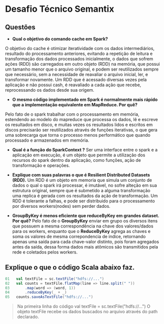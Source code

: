# Desafio Técnico Semantix

## Questões

- **Qual o objetivo do comando cache em Spark?**

O objetivo do cache é otimizar iteratividade com os dados intermediários, resultado do processamento anteriores, evitando a repetição de leitura e transformação dos dados processados inicialmente, o dados que sofrem ações (RDD) são carregados em outro objeto (RDD) na memória, que possui um tamanho menor que o arquivo original, e podem ser reutilizados sempre que necessário, sem a necessidade de reavaliar o arquivo inicial, ler, e transformar novamente.
Um RDD que é acessado diversas vezes pela aplicação e não possui cash, é reavaliado a cada ação que recebe, reprocessando os dados desde sua origem.

- **O mesmo código implementado em Spark é normalmente mais rápido que a implementação equivalente em MapReduce. Por quê?**

Pelo fato de o spark trabalhar com o processamento em memória, estendendo ao modelo do mapreduce que processa os dados, lê e escreve os resultados em disco, e muitas vezes os resultados lidos e escritos em discos precisarão ser reutilizados através de funções iterativas, o que gera uma sobrecarga que torna o processo menos performático que quando processado e armazenados em memória.

- **Qual é a função do SparkContext ?**
Ser uma interface entre o spark e a aplicação em execução, é um objeto que permite a utilização dos recursos do spark dentro da aplicação, como funções, ação de transformação e operações.

- **Explique com suas palavras o que é Resilient Distributed Datasets (RDD).**
Um RDD é um objeto em memoria que simula um conjunto de dados o qual o spark irá processar, é imutável, no sofre alteção em sua estrutura original, sempre que é submetido a alguma transformação uma replica é gerada com os resultados da ação de transformação.
Um RDD é tolerante a falhas, e pode ser distribuido para o processamento por diversos workers(nodes) sem perder dados.

- **GroupByKey é menos eficiente que reduceByKey em grandes dataset. Por quê?**
Pelo fato de o **GroupByKey** enviar em grupo os diversos itens que possuem a mesma correspondência na chave dos valores/dados para os workers, enquanto que o **ReduceByKey** agrega as chaves e soma os valores de mesma correpondencia de indice, retornando apenas uma saída para cada chave-valor distinto, pois foram agregados antes da saída, dessa forma dados mais atômicos são transmitidos pela rede e coletados pelos workers.

## Explique o que o código Scala abaixo faz.


~~~Scala
01   val textFile = sc.textFile("hdfs://...")
02   val counts = textFile.flatMap(line => line.split(" "))
03       .map(word => (word, 1))
04       .reduceByKey(_ + _)
05   counts.saveAsTextFile("hdfs://...")
~~~

> Na primeira linha do código val textFile = sc.textFile("hdfs://...")
> O objeto textFile recebe os dados buscados no arquivo através do path declarado.


